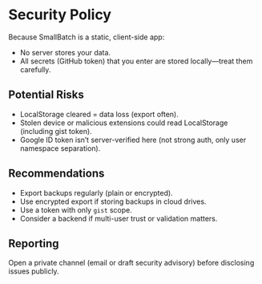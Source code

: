 # Security Policy

Because SmallBatch is a static, client-side app:
- No server stores your data.
- All secrets (GitHub token) that you enter are stored locally—treat them carefully.

## Potential Risks
- LocalStorage cleared = data loss (export often).
- Stolen device or malicious extensions could read LocalStorage (including gist token).
- Google ID token isn’t server-verified here (not strong auth, only user namespace separation).

## Recommendations
- Export backups regularly (plain or encrypted).
- Use encrypted export if storing backups in cloud drives.
- Use a token with only `gist` scope.
- Consider a backend if multi-user trust or validation matters.

## Reporting
Open a private channel (email or draft security advisory) before disclosing issues publicly.